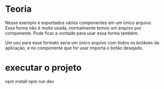 
# Teoria
Nesse exemplo é exportados vários componentes em um único arquivo.
Essa forma não é muito usada, normalmente temos um arquivo por componente.
Pode ficar a vontade para usar essa forma também.

Um uso para esse formato seria um único arquivo com todos os botãoes da aplicação,
e no componente que for usar importa o botão desejado.



# executar o projeto
npm install
npm run dev